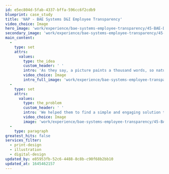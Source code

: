 ```yaml
---
id: e5ec804d-5fab-4337-bffa-596cc6f2cdb9
blueprint: case_study
title: 'NAP - BAE Systems D&I Employee Transparency'
video_choice: Image
hero_image: 'work/experience/bae-systems-employee-transparency/45-BAE-D&I-Employee-Transparency-Full-Image-2.jpg'
secondary_image: 'work/experience/bae-systems-employee-transparency/45-BAE-D&I-Employee-Transparency-Secondary-Image.jpg'
main_content:
  -
    type: set
    attrs:
      values:
        type: the_idea
        custom_header: ' '
        intro: 'As they say, a picture paints a thousand words, so naturally we all find it easier to engage with complex data when it’s communicated visually. BAE Systems has ambitious plans to assemble comprehensive data about diversity within the workforce. Big challenge, starting with engaging everyone in the process.'
        video_choice: Image
        intro_full_image: 'work/experience/bae-systems-employee-transparency/45-BAE-D&I-Employee-Transparency-Full-Image-3.jpg'
  -
    type: set
    attrs:
      values:
        type: the_problem
        custom_header: ' '
        intro: 'We helped them to find a simple and engaging solution to let their employees know what they could do to help, whilst sharing what was already known to highlight the gaps. Simple icons, bold typography and clean on-brand layout made this campaign a success, with increased engagement across the business. '
        video_choice: Image
        image: 'work/experience/bae-systems-employee-transparency/45-BAE-D&I-Employee-Transparency-large-Image.jpg'
  -
    type: paragraph
greatest_hits: false
services_filter:
  - print-design
  - illustration
  - digital-design
updated_by: e85953fb-52c6-4488-8c8b-c90f68b2bb10
updated_at: 1645462157
---
```

